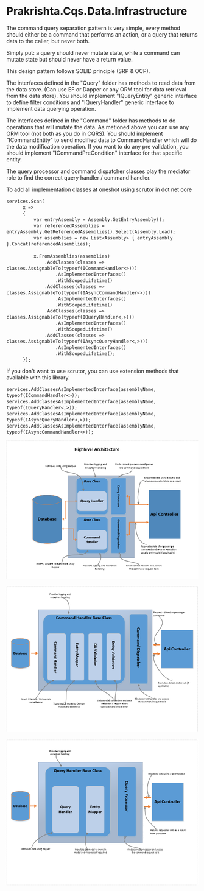 # Prakrishta.Cqs.Data.Infrastructure

The command query separation pattern is very simple, every method should either be a command that performs an action, or a query that returns data to the caller, but never both.

Simply put: a query should never mutate state, while a command can mutate state but should never have a return value.

This design pattern follows SOLID principle (SRP & OCP).

The interfaces defined in the "Query" folder has methods to read data from the data store. (Can use EF or Dapper or any ORM tool for data retrieval from the data store). You should implement "IQueryEntity" generic interface to define filter conditions and "IQueryHandler" generic interface to implement data querying operation.

The interfaces defined in the "Command" folder has methods to do operations that will mutate the data. As metioned above you can use any ORM tool (not both as you do in CQRS). You should implement "ICommandEntity" to send modified data to CommandHandler which will do the data modification operation. If you want to do any pre validation, you should implement "ICommandPreCondition" interface for that specific entity.

The query processor and command dispatcher classes play the mediator role to find the correct query handler / command handler.

To add all implementation classes at oneshot using scrutor in dot net core
```
services.Scan(
      x =>
      {
          var entryAssembly = Assembly.GetEntryAssembly();
          var referencedAssemblies = entryAssembly.GetReferencedAssemblies().Select(Assembly.Load);
          var assemblies = new List<Assembly> { entryAssembly }.Concat(referencedAssemblies);

          x.FromAssemblies(assemblies)
              .AddClasses(classes => classes.AssignableTo(typeof(ICommandHandler<>)))
                  .AsImplementedInterfaces()
                  .WithScopedLifetime()
              .AddClasses(classes => classes.AssignableTo(typeof(IAsyncCommandHandler<>)))
                  .AsImplementedInterfaces()
                  .WithScopedLifetime()
              .AddClasses(classes => classes.AssignableTo(typeof(IQueryHandler<,>)))
                  .AsImplementedInterfaces()
                  .WithScopedLifetime()
              .AddClasses(classes => classes.AssignableTo(typeof(IAsyncQueryHandler<,>)))
                  .AsImplementedInterfaces()
                  .WithScopedLifetime();
      });
```

If you don't want to use scrutor, you can use extension methods that available with this library.

```
services.AddClassesAsImplementedInterface(assemblyName, typeof(ICommandHandler<>));
services.AddClassesAsImplementedInterface(assemblyName, typeof(IQueryHandler<,>));
services.AddClassesAsImplementedInterface(assemblyName, typeof(IAsyncQueryHandler<,>));
services.AddClassesAsImplementedInterface(assemblyName, typeof(IAsyncCommandHandler<>));
```

![Screenshot](CQS.PNG)

![Screenshot](CQS-CommandFlow.PNG)

![Screenshot](CQS-QueryFlow.PNG)
